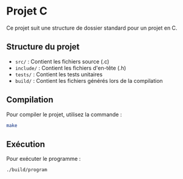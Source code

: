 # Projet C
<!--
    Filename: README.md
    Description: Documentation du projet
    Version: 1.0
    Created: 18/12/2024
    Author: user
    Organization: 
-->

Ce projet suit une structure de dossier standard pour un projet en C.

## Structure du projet

- `src/` : Contient les fichiers source (.c)
- `include/` : Contient les fichiers d'en-tête (.h)
- `tests/` : Contient les tests unitaires
- `build/` : Contient les fichiers générés lors de la compilation

## Compilation

Pour compiler le projet, utilisez la commande :
```bash
make
```

## Exécution

Pour exécuter le programme :
```bash
./build/program
```

